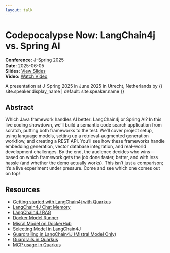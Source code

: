 ```yaml
---
layout: talk
---
```


<!-- Source: https://speaking.jbaru.ch/L9elPq/codepocalypse-now-langchain4j-vs-spring-ai -->
# Codepocalypse Now: LangChain4j vs. Spring AI

**Conference:** J-Spring 2025  
**Date:** 2025-06-05  
**Slides:** [View Slides](https://drive.google.com/file/d/1uDq74BWFHWqynwhC9a_UCbOacp2y_Lk1/view)  
**Video:** [Watch Video](https://www.youtube.com/watch?v=w35WrPfZYxA)  

A presentation at J-Spring 2025 in
                    June 2025 in
                    Utrecht, Netherlands by 
                    {{ site.speaker.display_name | default: site.speaker.name }}

## Abstract

Which Java framework handles AI better: LangChain4j or Spring AI? In this live coding showdown, we’ll build a semantic code search application from scratch, putting both frameworks to the test. We’ll cover project setup, using language models, setting up a retrieval-augmented generation workflow, and creating a REST API.
You’ll see how these frameworks handle embedding generation, vector database integration, and real-world development challenges. By the end, the audience decides who wins—based on which framework gets the job done faster, better, and with less hassle (and whether the demo actually works).
This isn’t just a comparison; it’s a live experiment under pressure. Come and see which one comes out on top!

## Resources

- [Getting started with LangChain4j with Quarkus](https://quarkus.io/quarkus-workshop-langchain4j/step-01/#anatomy-of-the-application)
- [LangChain4J Chat Memory](https://docs.langchain4j.dev/tutorials/chat-memory/)
- [LangChain4J RAG](https://docs.langchain4j.dev/tutorials/rag)
- [Docker Model Runner](https://docs.docker.com/model-runner/)
- [Misral Model on DockerHub](https://hub.docker.com/r/ai/mistral)
- [Selecting Model in LangChain4J](https://docs.langchain4j.dev/tutorials/model-parameters)
- [Guardrailing in LangChain4J (Mistral Model Only)](https://docs.langchain4j.dev/integrations/language-models/mistral-ai#guardrailing)
- [Guardrails in Quarkus](https://docs.quarkiverse.io/quarkus-langchain4j/dev/guardrails.html)
- [MCP usage in Quarkus](https://quarkus.io/blog/quarkus-langchain4j-mcp/)
